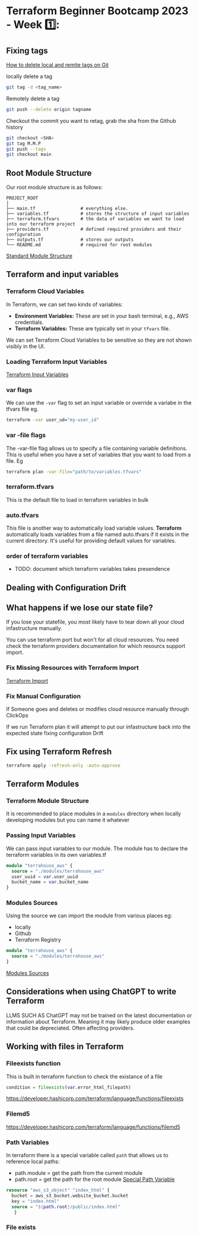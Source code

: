 # Terraform Beginner Bootcamp 2023 - Week 1️⃣:

## Fixing tags
[How to delete local and remite tags on Git](https://devconnected.com/how-to-delete-local-and-remote-tags-on-git/)

locally delete a tag
```sh
git tag -d <tag_name>
```
Remotely delete a tag
```sh
git push --delete origin tagname
```

Checkout the commit you want to retag, grab the sha from the Github history

```sh
git checkout <SHA>
git tag M.M.P
git push --tags
git checkout main
```

## Root Module Structure 

Our root module structure is as follows:
```
PROJECT_ROOT
│
├── main.tf                 # everything else.
├── variables.tf            # stores the structure of input variables
├── terraform.tfvars        # the data of variables we want to load into our terraform project
├── providers.tf            # defined required providers and their configuration
├── outputs.tf              # stores our outputs
└── README.md               # required for root modules
```
[Standard Module Structure](https://developer.hashicorp.com/terraform/language/modules/develop/structure)

## Terraform and input variables 

### Terraform Cloud Variables


In Terraform, we can set two kinds of variables:
- **Environment Variables:** These are set in your bash terminal, e.g., AWS credentials.
- **Terraform Variables:** These are typically set in your `tfvars` file.

We can set Terraform Cloud Variables to be sensitive so they are not shown visibly in the UI.


### Loading Terraform Input Variables 
[Terraform Input Variables](https://developer.hashicorp.com/terraform/language/values/variables)

### var flags 
We can use the `-var` flag to set an input variable or override a variabe in the tfvars file eg.

```sh
terraform -var user_ud="my-user_id"
```
### var -file flags 
The -var-file flag allows us to specify a file containing variable definitions. This is useful when you have a set of variables that you want to load from a file. Eg

```sh
terraform plan -var-file="path/to/variables.tfvars"
```

### terraform.tfvars
This is the default file to load in terraform variables in bulk

### auto.tfvars
This file is another way to automatically load variable values. <strong>Terraform</strong> automatically loads variables from a file named auto.tfvars if it exists in the current directory. It's useful for providing default values for variables.
 
### order of terraform variables 

- TODO: document which terraform variables takes presendence

## Dealing with Configuration Drift 

## What happens if we lose our state file?

If you lose your statefile, you most likely have to tear down all your cloud infastructure manually.

You can use terraform port but won't for all cloud resources. You need check the terraform providers documentation for which resourcs support import.

### Fix Missing Resources with Terraform Import
[Terraform Import](https://developer.hashicorp.com/terraform/cli/import)

### Fix Manual Configuration

If Someone goes and deletes or modifies cloud resource manually through ClickOps

If we run Terraform plan it will attempt to put our infastructure back into the expected state fixing configuration Drift

## Fix using Terraform Refresh

```sh
terraform apply -refresh-only -auto-approve
```

## Terraform Modules

### Terraform Module Structure

It is recommended to place modules in a `modules` directory when locally developing modules but you can name it whatever

### Passing Input Variables 

We can pass input variables to our module.
The module has to declare the terraform variables in its own variables.tf 

```tf
module "terrahouse_aws" {
  source = "./modules/terrahouse_aws"
  user_uuid = var.user_uuid
  bucket_name = var.bucket_name
}
```

### Modules Sources

Using the source we can import the module from various places eg:
- locally 
- Github
- Terraform Registry

```tf
module "terrahouse_aws" {
  source = "./modules/terrahouse_aws"
}
```

[Modules Sources](https:developer.hashicorp.com/terraform/language/modules/sources)

## Considerations when using ChatGPT to write Terraform

LLMS SUCH AS ChatGPT may not be trained on the latest documentation or information about Terraform.
Meaning it may likely produce older examples that could be depreciated. Often affecting providers.

## Working with files in Terraform

### Fileexists function 
This is built in terraform function to check the existance of a file 

```tf
condition = fileexists(var.error_html_filepath)
```
https://developer.hashicorp.com/terraform/language/functions/fileexists

### Filemd5

https://developer.hashicorp.com/terraform/language/functions/filemd5

### Path Variables
In terraform there is a special variable called `path` that allows us to reference local paths:
- path.module = get the path from the current module 
- path.root = get the path for the root module 
[Special Path Variable](https://developer.hashicorp.com/terraform/language/expressions/references#filesystem-and-workspace-info)

```tf
resource "aws_s3_object" "index_html" { 
  bucket = aws_s3_bucket.website_bucket.bucket 
  key = "index.html" 
  source = "${path.root}/public/index.html"
   }
```



### File exists 